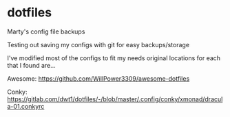 # dotfiles
Marty's config file backups

Testing out saving my configs with git for easy backups/storage

I've modified most of the configs to fit my needs original locations for each that I found are...

Awesome: https://github.com/WillPower3309/awesome-dotfiles

Conky: https://gitlab.com/dwt1/dotfiles/-/blob/master/.config/conky/xmonad/dracula-01.conkyrc
